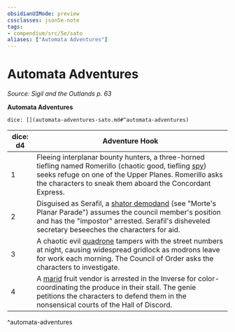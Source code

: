```yaml
---
obsidianUIMode: preview
cssclasses: json5e-note
tags:
- compendium/src/5e/sato
aliases: ["Automata Adventures"]
---
```

# Automata Adventures
*Source: Sigil and the Outlands p. 63* 

**Automata Adventures**

`dice: [](automata-adventures-sato.md#^automata-adventures)`

| dice: d4 | Adventure Hook |
|----------|----------------|
| 1 | Fleeing interplanar bounty hunters, a three-horned tiefling named Romerillo (chaotic good, tiefling [spy](2-Mechanics/CLI/bestiary/humanoid/spy.md)) seeks refuge on one of the Upper Planes. Romerillo asks the characters to sneak them aboard the Concordant Express. |
| 2 | Disguised as Serafil, a [shator demodand](2-Mechanics/CLI/bestiary/fiend/shator-demodand-mpp.md) (see "Morte's Planar Parade") assumes the council member's position and has the "impostor" arrested. Serafil's disheveled secretary beseeches the characters for aid. |
| 3 | A chaotic evil [quadrone](2-Mechanics/CLI/bestiary/construct/quadrone.md) tampers with the street numbers at night, causing widespread gridlock as modrons leave for work each morning. The Council of Order asks the characters to investigate. |
| 4 | A [marid](2-Mechanics/CLI/bestiary/elemental/marid.md) fruit vendor is arrested in the Inverse for color-coordinating the produce in their stall. The genie petitions the characters to defend them in the nonsensical courts of the Hall of Discord. |
^automata-adventures